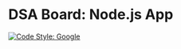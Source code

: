 # DSA Board: Node.js App

[![Code Style: Google](https://img.shields.io/badge/code%20style-google-blueviolet.svg)](https://github.com/google/gts)

